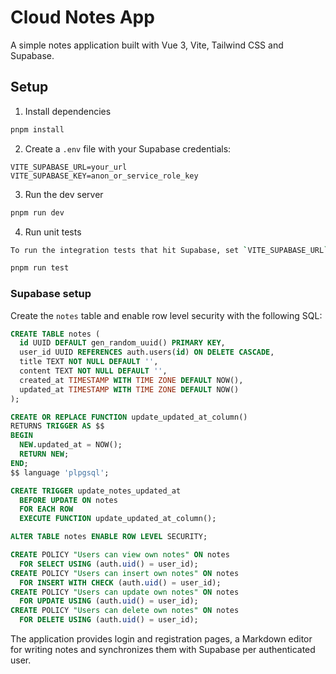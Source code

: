 # Cloud Notes App

A simple notes application built with Vue 3, Vite, Tailwind CSS and Supabase.

## Setup

1. Install dependencies

```bash
pnpm install
```

2. Create a `.env` file with your Supabase credentials:

```env
VITE_SUPABASE_URL=your_url
VITE_SUPABASE_KEY=anon_or_service_role_key
```

3. Run the dev server

```bash
pnpm run dev
```

4. Run unit tests

```bash
To run the integration tests that hit Supabase, set `VITE_SUPABASE_URL` and `VITE_SUPABASE_KEY` in your environment.

pnpm run test
```

### Supabase setup

Create the `notes` table and enable row level security with the following SQL:

```sql
CREATE TABLE notes (
  id UUID DEFAULT gen_random_uuid() PRIMARY KEY,
  user_id UUID REFERENCES auth.users(id) ON DELETE CASCADE,
  title TEXT NOT NULL DEFAULT '',
  content TEXT NOT NULL DEFAULT '',
  created_at TIMESTAMP WITH TIME ZONE DEFAULT NOW(),
  updated_at TIMESTAMP WITH TIME ZONE DEFAULT NOW()
);

CREATE OR REPLACE FUNCTION update_updated_at_column()
RETURNS TRIGGER AS $$
BEGIN
  NEW.updated_at = NOW();
  RETURN NEW;
END;
$$ language 'plpgsql';

CREATE TRIGGER update_notes_updated_at
  BEFORE UPDATE ON notes
  FOR EACH ROW
  EXECUTE FUNCTION update_updated_at_column();

ALTER TABLE notes ENABLE ROW LEVEL SECURITY;

CREATE POLICY "Users can view own notes" ON notes
  FOR SELECT USING (auth.uid() = user_id);
CREATE POLICY "Users can insert own notes" ON notes
  FOR INSERT WITH CHECK (auth.uid() = user_id);
CREATE POLICY "Users can update own notes" ON notes
  FOR UPDATE USING (auth.uid() = user_id);
CREATE POLICY "Users can delete own notes" ON notes
  FOR DELETE USING (auth.uid() = user_id);
```

The application provides login and registration pages, a Markdown editor for writing notes and synchronizes them with Supabase per authenticated user.
